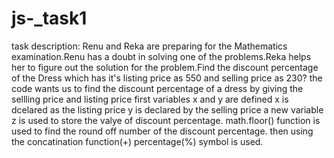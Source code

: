 # js-_task1
task description:
    Renu and Reka are preparing for the Mathematics examination.Renu has a doubt in solving one of the problems.Reka helps her to figure out the solution for the problem.Find the discount percentage of the Dress which has it's listing price as 550 and selling price as 230?
the code wants us to find the discount percentage of a dress by giving the sellling price and listing price
first variables x and y are defined
x is dcelared as the listing price
y is declared by the selling price
a new variable z is used to store the valye of discount percentage.
math.floor() function is used to find the round off number of the discount percentage.
then using the concatination function(+) percentage(%) symbol is used.
